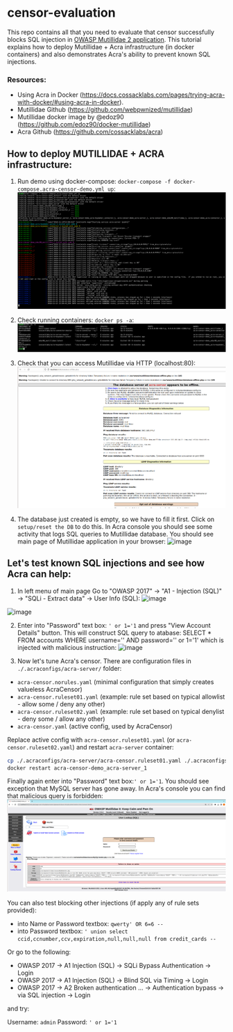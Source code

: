 # censor-evaluation

This repo contains all that you need to evaluate that censor successfully blocks
SQL injection in [OWASP Mutillidae 2 application](https://github.com/webpwnized/mutillidae). This tutorial explains how to deploy Mutillidae + Acra infrastructure (in docker containers)
and also demonstrates Acra's ability to prevent known SQL injections.

### Resources:

- Using Acra in Docker (https://docs.cossacklabs.com/pages/trying-acra-with-docker/#using-acra-in-docker).
- Mutillidae Github (https://github.com/webpwnized/mutillidae)
- Mutillidae docker image by @edoz90 (https://github.com/edoz90/docker-mutillidae)
- Acra Github (https://github.com/cossacklabs/acra)

## How to deploy MUTILLIDAE + ACRA infrastructure:
1. Run demo using docker-compose: `docker-compose -f docker-compose.acra-censor-demo.yml up`: ![image](https://github.com/cossacklabs/acra-censor-demo/blob/master/images/image_1.png)

2. Check running containers: `docker ps -a`: ![image](https://github.com/cossacklabs/acra-censor-demo/blob/master/images/image_2.png)

3. Check that you can access Mutillidae via HTTP (localhost:80): ![image](https://github.com/cossacklabs/acra-censor-demo/blob/master/images/image_3.png)

4. The database just created is empty, so we have to fill it first. Click on `setup/reset the DB` to do this. In Acra console you should see some activity that logs SQL queries to Mutillidae database. You should see main page of Mutillidae application in your browser: ![image](https://github.com/cossacklabs/acra-censor-demo/blob/master/images/image_4.png)

## Let's test known SQL injections and see how Acra can help:
1. In left menu of main page Go to "OWASP 2017" -> "A1 - Injection (SQL)" -> "SQLi - Extract data" -> User Info (SQL): ![image](https://github.com/cossacklabs/acra-censor-demo/blob/master/images/image_5.png)

![image](https://github.com/cossacklabs/acra-censor-demo/blob/master/images/image_5a.png)

2. Enter into "Password" text box: `' or 1='1` and press "View Account Details" button. This will construct SQL query to atabase: SELECT * FROM accounts WHERE username='' AND password='' or 1='1' which is injected with malicious instruction: ![image](https://github.com/cossacklabs/acra-censor-demo/blob/master/images/image_6.png)

3. Now let's tune Acra's censor. There are configuration files in `./.acraconfigs/acra-server/` folder:
- `acra-censor.norules.yaml` (minimal configuration that simply creates valueless AcraCensor)
- `acra-censor.ruleset01.yaml` (example: rule set based on typical allowlist - allow some / deny any other)
- `acra-censor.ruleset02.yaml` (example: rule set based on typical denylist - deny some / allow any other)
- `acra-censor.yaml` (active config, used by AcraCensor)

Replace active config with `acra-censor.ruleset01.yaml` (or `acra-censor.ruleset02.yaml`) and restart `acra-server` container:
```bash
cp ./.acraconfigs/acra-server/acra-censor.ruleset01.yaml ./.acraconfigs/acra-server/acra-censor.yaml
docker restart acra-censor-demo_acra-server_1
```

Finally again enter into "Password" text box:`' or 1='1`. You should see exception that MySQL server has gone away. In Acra's console you can find that malicious query is forbidden: ![image](https://github.com/cossacklabs/acra-censor-demo/blob/master/images/image_7.png)

You can also test blocking other injections (if apply any of rule sets provided):
- into Name or Password textbox: `qwerty' OR 6=6 -- `
- into Password textbox: `' union select ccid,ccnumber,ccv,expiration,null,null,null from credit_cards -- `

Or go to the following:
- OWASP 2017 -> A1 Injection (SQL) -> SQLi Bypass Authentication -> Login
- OWASP 2017 -> A1 Injection (SQL) -> Blind SQL via Timing -> Login
- OWASP 2017 -> A2 Broken authentication ... -> Authentication bypass -> via SQL injection -> Login

and try:

Username: `admin`
Password: `' or 1='1`
